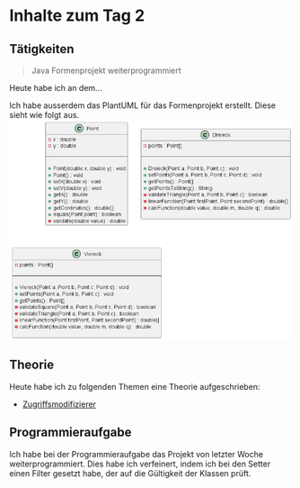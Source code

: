 # Inhalte zum Tag 2

## Tätigkeiten
> Java Formenprojekt weiterprogrammiert

Heute habe ich an dem...

Ich habe ausserdem das PlantUML für das Formenprojekt erstellt. Diese sieht wie folgt aus.
![Klassendiagramm](Klassendiagramm.png)


## Theorie
Heute habe ich zu folgenden Themen eine Theorie aufgeschrieben:
- [Zugriffsmodifizierer](Theorie/Zugriffsmodifizierer)



## Programmieraufgabe

Ich habe bei der Programmieraufgabe das Projekt von letzter Woche weiterprogrammiert. Dies habe ich verfeinert, indem ich bei den Setter einen Filter gesetzt habe, der auf die Gültigkeit der Klassen prüft.



